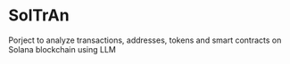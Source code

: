 # SolTrAn

Porject to analyze transactions, addresses, tokens and smart contracts on Solana blockchain using LLM